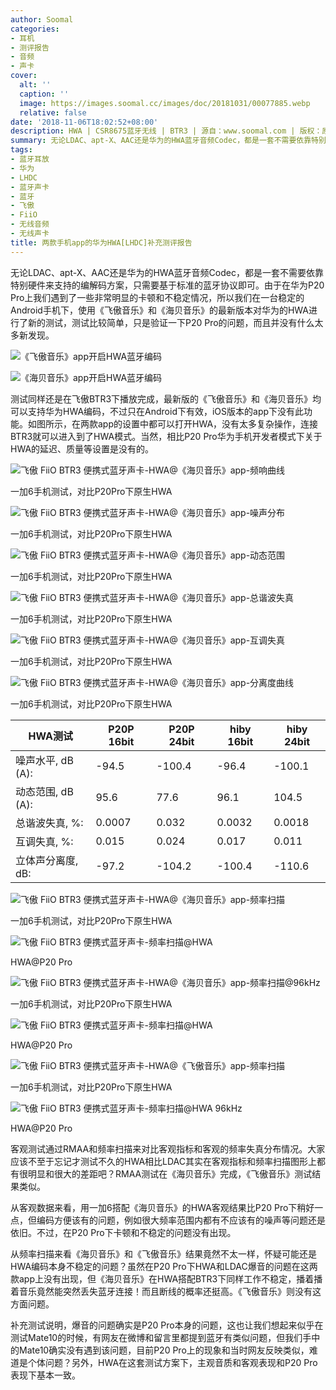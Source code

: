```yaml
---
author: Soomal
categories:
- 耳机
- 测评报告
- 音频
- 声卡
cover:
  alt: ''
  caption: ''
  image: https://images.soomal.cc/images/doc/20181031/00077885.webp
  relative: false
date: '2018-11-06T18:02:52+08:00'
description: HWA | CSR8675蓝牙无线 | BTR3 | 源自：www.soomal.com | 版权：原创 |  平均/总评分：08.79/211
summary: 无论LDAC、apt-X、AAC还是华为的HWA蓝牙音频Codec，都是一套不需要依靠特别硬件来支持的编解码方案。今天测评使用《飞傲音乐》和《海贝音乐》下华为HWA的表现……
tags:
- 蓝牙耳放
- 华为
- LHDC
- 蓝牙声卡
- 蓝牙
- 飞傲
- FiiO
- 无线音频
- 无线声卡
title: 两款手机app的华为HWA[LHDC]补充测评报告
---
```


无论LDAC、apt-X、AAC还是华为的HWA蓝牙音频Codec，都是一套不需要依靠特别硬件来支持的编解码方案，只需要基于标准的蓝牙协议即可。由于在华为P20 Pro上我们遇到了一些非常明显的卡顿和不稳定情况，所以我们在一台稳定的Android手机下，使用《飞傲音乐》和《海贝音乐》的最新版本对华为的HWA进行了新的测试，测试比较简单，只是验证一下P20 Pro的问题，而且并没有什么太多新发现。



![《飞傲音乐》app开启HWA蓝牙编码](https://images.soomal.cc/images/doc/20181029/00077817_01.webp)



![《海贝音乐》app开启HWA蓝牙编码](https://images.soomal.cc/images/doc/20181029/00077818_01.webp)



测试同样还是在飞傲BTR3下播放完成，最新版的《飞傲音乐》和《海贝音乐》均可以支持华为HWA编码，不过只在Android下有效，iOS版本的app下没有此功能。如图所示，在两款app的设置中都可以打开HWA，没有太多复杂操作，连接BTR3就可以进入到了HWA模式。当然，相比P20 Pro华为手机开发者模式下关于HWA的延迟、质量等设置是没有的。



![飞傲 FiiO BTR3 便携式蓝牙声卡-HWA@《海贝音乐》app-频响曲线](https://images.soomal.cc/images/doc/20181031/00077859_01.webp)

一加6手机测试，对比P20Pro下原生HWA



![飞傲 FiiO BTR3 便携式蓝牙声卡-HWA@《海贝音乐》app-噪声分布](https://images.soomal.cc/images/doc/20181031/00077860_01.webp)

一加6手机测试，对比P20Pro下原生HWA



![飞傲 FiiO BTR3 便携式蓝牙声卡-HWA@《海贝音乐》app-动态范围](https://images.soomal.cc/images/doc/20181031/00077861_01.webp)

一加6手机测试，对比P20Pro下原生HWA



![飞傲 FiiO BTR3 便携式蓝牙声卡-HWA@《海贝音乐》app-总谐波失真](https://images.soomal.cc/images/doc/20181031/00077862_01.webp)

一加6手机测试，对比P20Pro下原生HWA



![飞傲 FiiO BTR3 便携式蓝牙声卡-HWA@《海贝音乐》app-互调失真](https://images.soomal.cc/images/doc/20181031/00077863_01.webp)

一加6手机测试，对比P20Pro下原生HWA



![飞傲 FiiO BTR3 便携式蓝牙声卡-HWA@《海贝音乐》app-分离度曲线](https://images.soomal.cc/images/doc/20181031/00077864_01.webp)

一加6手机测试，对比P20Pro下原生HWA



| HWA测试 | P20P 16bit | P20P 24bit | hiby 16bit | hiby 24bit |
| --- | --- | --- | --- | --- |
| 噪声水平, dB (A): | -94.5 | -100.4 | -96.4 | -100.1 |
| 动态范围, dB (A): | 95.6 | 77.6 | 96.1 | 104.5 |
| 总谐波失真, %: | 0.0007 | 0.032 | 0.0032 | 0.0018 |
| 互调失真, %: | 0.015 | 0.024 | 0.017 | 0.011 |
| 立体声分离度, dB: | -97.2 | -104.2 | -100.4 | -110.6 |



![飞傲 FiiO BTR3 便携式蓝牙声卡-HWA@《海贝音乐》app-频率扫描](https://images.soomal.cc/images/doc/20181031/00077865_01.webp)

一加6手机测试，对比P20Pro下原生HWA



![飞傲 FiiO BTR3 便携式蓝牙声卡-频率扫描@HWA](https://images.soomal.cc/images/doc/20181022/00077605_01.webp)

HWA@P20 Pro



![飞傲 FiiO BTR3 便携式蓝牙声卡-HWA@《海贝音乐》app-频率扫描@96kHz](https://images.soomal.cc/images/doc/20181031/00077866_01.webp)

一加6手机测试，对比P20Pro下原生HWA



![飞傲 FiiO BTR3 便携式蓝牙声卡-频率扫描@HWA](https://images.soomal.cc/images/doc/20181022/00077605_01.webp)

HWA@P20 Pro



![飞傲 FiiO BTR3 便携式蓝牙声卡-HWA@《飞傲音乐》app-频率扫描](https://images.soomal.cc/images/doc/20181031/00077867_01.webp)

一加6手机测试，对比P20Pro下原生HWA



![飞傲 FiiO BTR3 便携式蓝牙声卡-频率扫描@HWA 96kHz](https://images.soomal.cc/images/doc/20181022/00077606_01.webp)

HWA@P20 Pro



客观测试通过RMAA和频率扫描来对比客观指标和客观的频率失真分布情况。大家应该不至于忘记才测试不久的HWA相比LDAC其实在客观指标和频率扫描图形上都有很明显和很大的差距吧？RMAA测试在《海贝音乐》完成，《飞傲音乐》测试结果类似。

从客观数据来看，用一加6搭配《海贝音乐》的HWA客观结果比P20 Pro下稍好一点，但编码方便该有的问题，例如很大频率范围内都有不应该有的噪声等问题还是依旧。不过，在P20 Pro下卡顿和不稳定的问题没有出现。

从频率扫描来看《海贝音乐》和《飞傲音乐》结果竟然不太一样，怀疑可能还是HWA编码本身不稳定的问题？虽然在P20 Pro下HWA和LDAC爆音的问题在这两款app上没有出现，但《海贝音乐》在HWA搭配BTR3下同样工作不稳定，播着播着音乐竟然能突然丢失蓝牙连接！而且断线的概率还挺高。《飞傲音乐》则没有这方面问题。

补充测试说明，爆音的问题确实是P20 Pro本身的问题，这也让我们想起来似乎在测试Mate10的时候，有网友在微博和留言里都提到蓝牙有类似问题，但我们手中的Mate10确实没有遇到该问题，目前P20 Pro上的现象和当时网友反映类似，难道是个体问题？另外，HWA在这套测试方案下，主观音质和客观表现和P20 Pro表现下基本一致。